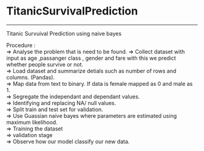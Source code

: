 # TitanicSurvivalPrediction
_______________________________

Titanic Survuival Prediction using naive bayes

Procedure :                                                                                                                             
=> Analyse the problem that is need to be found.
=> Collect dataset with input as age ,passanger class , gender and fare with this we predict whether people survive or not.                
=> Load dataset and summarize detials such as number of rows and columns. (Pandas).                                        
=> Map data from text to binary. If data is female mapped as 0 and male as 1.                                                    
=> Segregate the independant and dependant values.                                                                                                        
=> Identifying and replacing NA/ null values.                                                                       
=> Split train and test set for validation.                                                                                                                     
=> Use Guassian naive bayes where parameters are estimated using maximum likelihood.                                                    
=> Training the dataset                                                                                                                               
=> validation stage                                                                                        
=> Observe how our model classify our new data.
